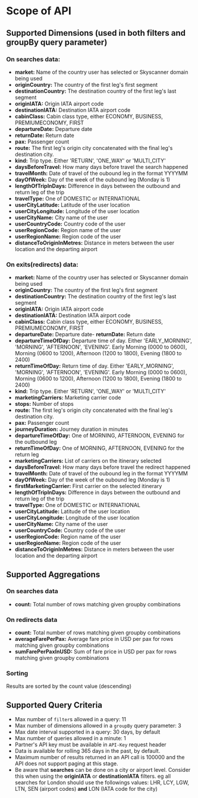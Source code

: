 # Scope of API

## Supported Dimensions (used in both filters and groupBy query parameter)

### On searches data: 
-	**market:** Name of the country user has selected or Skyscanner domain being used
-	**originCountry:** The country of the first leg's first segment
-	**destinationCountry:** The destination country of the first leg's last segment
-	**originIATA:** Origin IATA airport code
-	**destinationIATA:** Destination IATA airport code
-	**cabinClass:** Cabin class type, either ECONOMY, BUSINESS, PREMIUMECONOMY, FIRST
-	**departureDate:** Departure date
-	**returnDate:** Return date
-	**pax:** Passenger count
-	**route:** The first leg's origin city concatenated with the final leg's destination city.
-	**kind:** Trip type. Either 'RETURN', 'ONE_WAY' or 'MULTI_CITY'
- **daysBeforeTravel:** How many days before travel the search happened
- **travelMonth:** Date of travel of the oubound leg in the format YYYYMM
- **dayOfWeek:** Day of the week of the oubound leg (Monday is 1)
- **lengthOfTripInDays:** Difference in days between the outbound and return leg of the trip
- **travelType:** One of DOMESTIC or INTERNATIONAL
- **userCityLatitude:** Latitude of the user location
- **userCityLongitude:** Longitude of the user location
- **userCityName:** City name of the user
- **userCountryCode:** Country code of the user
- **userRegionCode:** Region name of the user
- **userRegionName:** Region code of the user
- **distanceToOriginInMetres:** Distance in meters between the user location and the departing airport


### On exits(**redirects**) data:
- **market:** Name of the country user has selected or Skyscanner domain being used
- **originCountry:** The country of the first leg's first segment
- **destinationCountry:** The destination country of the first leg's last segment
- **originIATA:** Origin IATA airport code
- **destinationIATA:** Destination IATA airport code
- **cabinClass:** Cabin class type, either ECONOMY, BUSINESS, PREMIUMECONOMY, FIRST
- **departureDate:** Departure date- **returnDate:** Return date
- **departureTimeOfDay:** Departure time of day. Either 'EARLY_MORNING', 'MORNING', 'AFTERNOON', 'EVENING'. Early Morning (0000 to 0600), Morning (0600 to 1200), Afternoon (1200 to 1800), Evening (1800 to 2400)
- **returnTimeOfDay:** Return time of day. Either 'EARLY_MORNING', 'MORNING', 'AFTERNOON', 'EVENING'. Early Morning (0000 to 0600), Morning (0600 to 1200), Afternoon (1200 to 1800), Evening (1800 to 2400)
- **kind:** Trip type. Either 'RETURN', 'ONE_WAY' or 'MULTI_CITY'
- **marketingCarriers:** Marketing carrier code
- **stops:** Number of stops
- **route:** The first leg's origin city concatenated with the final leg's destination city.
- **pax:** Passenger count
- **journeyDuration:** Journey duration in minutes
- **departureTimeOfDay:** One of MORNING, AFTERNOON, EVENING for the outbound leg
- **returnTimeOfDay:** One of MORNING, AFTERNOON, EVENING for the return leg
- **marketingCarriers:** List of carriers on the itinerary selected
- **daysBeforeTravel:** How many days before travel the redirect happened
- **travelMonth:** Date of travel of the oubound leg in the format YYYYMM
- **dayOfWeek:** Day of the week of the oubound leg (Monday is 1)
- **firstMarketingCarrier:** First carrier on the selected itinerary
- **lengthOfTripInDays:** Difference in days between the outbound and return leg of the trip
- **travelType:** One of DOMESTIC or INTERNATIONAL
- **userCityLatitude:** Latitude of the user location
- **userCityLongitude:** Longitude of the user location
- **userCityName:** City name of the user
- **userCountryCode:** Country code of the user
- **userRegionCode:** Region name of the user
- **userRegionName:** Region code of the user
- **distanceToOriginInMetres:** Distance in meters between the user location and the departing airport


## Supported Aggregations

### On searches data
-   **count:** Total number of rows matching given groupby combinations

### On redirects data
-   **count:** Total number of rows matching given groupby combinations
-   **averageFarePerPax:** Average fare price in USD per pax for rows matching given groupby combinations
-   **sumFarePerPaxInUSD:** Sum of fare price in USD per pax for rows matching given groupby combinations

### Sorting
Results are sorted by the count value (descending) 


## Supported Query Criteria 
-	Max number of `filter`s allowed in a query: 11
-	Max number of dimensions allowed in a `groupBy` query parameter: 3
-	Max date interval supported in a query: 30 days, by default
-	Max number of queries allowed in a minute: 1
-	Partner's API key must be available in `API-Key` request header
- Data is available for rolling 365 days in the past, by default.
-	Maximum number of results returned in an API call is 100000 and the API does not support paging at this stage.
-	Be aware that **searches** can be done on a city or airport level. Consider this when using the **originIATA** or **destinationIATA** filters. eg all searches for London should use the followings values: LHR, LCY, LGW, LTN, SEN (airport codes) **and** LON (IATA code for the city)
